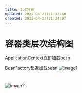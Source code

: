 ```yaml
---
title: IoC容器
updated: 2022-04-27T21:37:30
created: 2022-04-27T21:34:07
---
```


# 容器类层次结构图
ApplicationContext立即加载bean

BeanFactory延迟加载bean
![image1](../../../resources/3b1129d66f4349888eb5d144b8d1ee6b.png)
# 
# 
![image2](../../../resources/18d49c43c4dd4c45938054ea8b482b3a.png)
